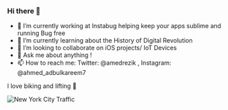 ### Hi there 👋



- 🔭 I’m currently working at Instabug helping keep your apps sublime and running Bug free
- 🌱 I’m currently learning about the History of Digital Revolution 
- 👯 I’m looking to collaborate on iOS projects/ IoT Devices
- 💬 Ask me about anything !
- 📫 How to reach me: Twitter: @amedrezik , Instagram: @ahmed_adbulkareem7

I love biking and lifting 🚴‍

![New York City Traffic](https://camo.githubusercontent.com/0d2a5cfe13a641ef557f8a32d37f0738833fd9a1/68747470733a2f2f36362e6d656469612e74756d626c722e636f6d2f30366134353563653439616537376561386461393134366165333037323063302f74756d626c725f6d7a766234644c49515231716a6c7371696f395f3530302e676966)
